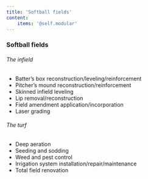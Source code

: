 ```yaml
---
title: 'Softball fields'
content:
    items: '@self.modular'
---
```


### Softball fields  
###### The infield
- Batter’s box reconstruction/leveling/reinforcement
- Pitcher’s mound reconstruction/reinforcement
- Skinned infield leveling
- Lip removal/reconstruction
- Field amendment application/incorporation
- Laser grading  

###### The turf  
- Deep aeration
- Seeding and sodding
- Weed and pest control
- Irrigation system installation/repair/maintenance
- Total field renovation

